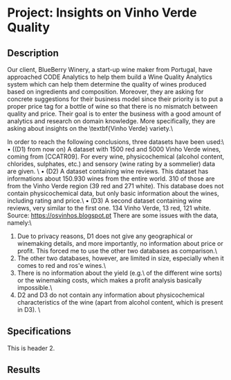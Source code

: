 # Project: Insights on Vinho Verde Quality

## Description

Our client, BlueBerry Winery, a start-up wine maker from Portugal, have approached CODE Analytics to help them build a Wine Quality Analytics system which can help them determine the quality of wines produced based on ingredients and composition. Moreover, they are asking for concrete suggestions for their business model since their priority is to put a proper price tag for a bottle of wine so that there is no mismatch between quality and price. Their goal is to enter the business with a good amount of analytics and research on domain knowledge. More specifically, they are asking about insights on the \textbf{Vinho Verde} variety.\\

In order to reach the following conclusions, three datasets have been used:\\
$\bullet$ ((D1) from now on) A dataset with 1500 red and 5000 Vinho Verde wines, coming from [CCATR09]. For every wine, physicochemical (alcohol content, chlorides, sulphates, etc\.) and sensory (wine rating by a sommelier) data are given. \\
$\bullet$ (D2) A dataset containing wine reviews. This dataset has informations about 150.930 wines from the entire world. 310 of those are from the Vinho Verde region (39 red and 271 white). This database does not contain physicochemical data, but only basic information about the wines, including rating and price.\\
$\bullet$ (D3) A second dataset containing wine reviews, very similar to the first one. 134 Vinho Verde, 13 red, 121 white. Source: https://osvinhos.blogspot.pt
There are some issues with the data, namely:\\
1) Due to privacy reasons, D1 does not give any geographical or winemaking details, and more importantly, no information about price or profit. This forced me to use the other two databases as comparison.\\
2) The other two databases, however, are limited in size, especially when it comes to red and ros'e wines.\\
3) There is no information about the yield (e.g.\ of the different wine sorts) or the winemaking costs, which makes a profit analysis basically impossible.\\
4) D2 and D3 do not contain any information about physicochemical characteristics of the wine (apart from alcohol content, which is present in D3). \\

## Specifications 

This is header 2.

## Results
